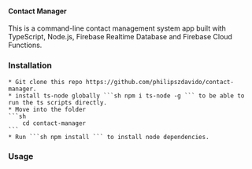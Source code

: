 
#### Contact Manager

This is a command-line contact management system app built with TypeScript, Node.js, Firebase Realtime Database and Firebase Cloud Functions.

### Installation
    * Git clone this repo https://github.com/philipszdavido/contact-manager.
    * install ts-node globally ```sh npm i ts-node -g ``` to be able to run the ts scripts directly.
    * Move into the folder 
    ```sh
        cd contact-manager
    ```
    * Run ```sh npm install ``` to install node dependencies.
### Usage
